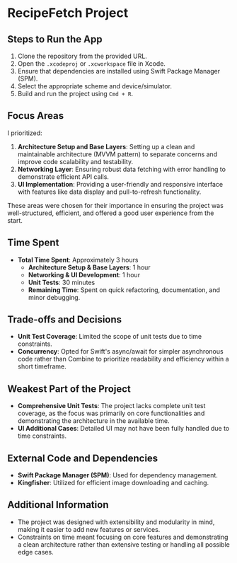 # RecipeFetch Project

## Steps to Run the App
1. Clone the repository from the provided URL.
2. Open the `.xcodeproj` or `.xcworkspace` file in Xcode.
3. Ensure that dependencies are installed using Swift Package Manager (SPM).
4. Select the appropriate scheme and device/simulator.
5. Build and run the project using `Cmd + R`.

## Focus Areas
I prioritized:
1. **Architecture Setup and Base Layers**: Setting up a clean and maintainable architecture (MVVM pattern) to separate concerns and improve code scalability and testability.
2. **Networking Layer**: Ensuring robust data fetching with error handling to demonstrate efficient API calls.
3. **UI Implementation**: Providing a user-friendly and responsive interface with features like data display and pull-to-refresh functionality.

These areas were chosen for their importance in ensuring the project was well-structured, efficient, and offered a good user experience from the start.

## Time Spent
- **Total Time Spent**: Approximately 3 hours
  - **Architecture Setup & Base Layers**: 1 hour
  - **Networking & UI Development**: 1 hour
  - **Unit Tests**: 30 minutes
  - **Remaining Time**: Spent on quick refactoring, documentation, and minor debugging.

## Trade-offs and Decisions
- **Unit Test Coverage**: Limited the scope of unit tests due to time constraints.
- **Concurrency**: Opted for Swift's async/await for simpler asynchronous code rather than Combine to prioritize readability and efficiency within a short timeframe.

## Weakest Part of the Project
- **Comprehensive Unit Tests**: The project lacks complete unit test coverage, as the focus was primarily on core functionalities and demonstrating the architecture in the available time.
- **UI Additional Cases**: Detailed UI may not have been fully handled due to time constraints.

## External Code and Dependencies
- **Swift Package Manager (SPM)**: Used for dependency management.
- **Kingfisher**: Utilized for efficient image downloading and caching.

## Additional Information
- The project was designed with extensibility and modularity in mind, making it easier to add new features or services.
- Constraints on time meant focusing on core features and demonstrating a clean architecture rather than extensive testing or handling all possible edge cases.
